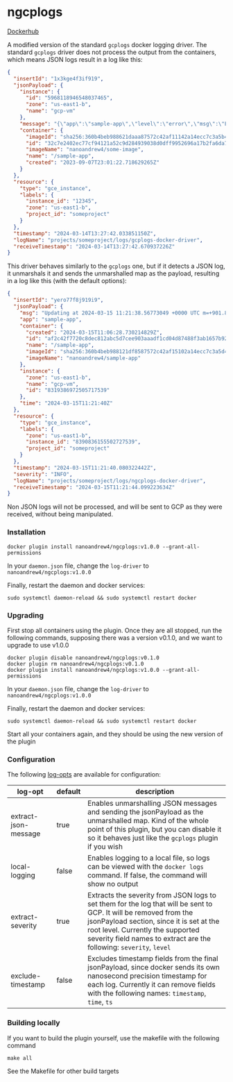 # ngcplogs

[Dockerhub](https://hub.docker.com/repository/docker/nanoandrew4/ngcplogs/general)

A modified version of the standard `gcplogs` docker logging driver. The standard `gcplogs` driver does not process the
output from the containers, which means JSON logs result in a log like this:

```json
{
  "insertId": "1x3kge4f3if919",
  "jsonPayload": {
    "instance": {
      "id": "5968118946548037465",
      "zone": "us-east1-b",
      "name": "gcp-vm"
    },
    "message": "{\"app\":\"sample-app\",\"level\":\"error\",\"msg\":\"Error authenticating user\",\"time\":\"2024-03-14T13:27:42Z\"}",
    "container": {
      "imageId": "sha256:360b4beb988621daaa87572c42af11142a14ecc7c3a5b4cdf221d5d97b19acdc",
      "id": "32c7e2402ec77cf94121a52c9d284939038d0dff9952696a17b2fa6da74f47bb0",
      "imageName": "nanoandrew4/some-image",
      "name": "/sample-app",
      "created": "2023-09-07T23:01:22.718629265Z"
    }
  },
  "resource": {
    "type": "gce_instance",
    "labels": {
      "instance_id": "12345",
      "zone": "us-east1-b",
      "project_id": "someproject"
    }
  },
  "timestamp": "2024-03-14T13:27:42.033851150Z",
  "logName": "projects/someproject/logs/gcplogs-docker-driver",
  "receiveTimestamp": "2024-03-14T13:27:42.670937226Z"
}
```

This driver behaves similarly to the `gcplogs` one, but if it detects a JSON log, it unmarshals it and sends the unmarshalled map as the payload, resulting in a log like this (with the default options):
```json
{
  "insertId": "yero77f8j919i9",
  "jsonPayload": {
    "msg": "Updating at 2024-03-15 11:21:38.56773049 +0000 UTC m=+901.837891394\n",
    "app": "sample-app",
    "container": {
      "created": "2024-03-15T11:06:28.730214829Z",
      "id": "af2c42f7720c8dec812abc5d7cee903aaadf1cd04d87488f3ab1657b92977bc6",
      "name": "/sample-app",
      "imageId": "sha256:360b4beb988121df8587572c42af15102a14ecc7c3a5d4cdf221d5d67b29acdc",
      "imageName": "nanoandrew4/sample-app"
    },
    "instance": {
      "zone": "us-east1-b",
      "name": "gcp-vm",
      "id": "8319386972505717539"
    },
    "time": "2024-03-15T11:21:40Z"
  },
  "resource": {
    "type": "gce_instance",
    "labels": {
      "zone": "us-east1-b",
      "instance_id": "8390836155502727539",
      "project_id": "someproject"
    }
  },
  "timestamp": "2024-03-15T11:21:40.080322442Z",
  "severity": "INFO",
  "logName": "projects/someproject/logs/ngcplogs-docker-driver",
  "receiveTimestamp": "2024-03-15T11:21:44.099223634Z"
}
```

Non JSON logs will not be processed, and will be sent to GCP as they were received, without being manipulated.

### Installation

```shell
docker plugin install nanoandrew4/ngcplogs:v1.0.0 --grant-all-permissions
```

In your `daemon.json` file, change the `log-driver` to `nanoandrew4/ngcplogs:v1.0.0`

Finally, restart the daemon and docker services:

```shell
sudo systemctl daemon-reload && sudo systemctl restart docker
```

### Upgrading
First stop all containers using the plugin. Once they are all stopped, run the following commands, supposing there was a 
version v0.1.0, and we want to upgrade to use v1.0.0

```shell
docker plugin disable nanoandrew4/ngcplogs:v0.1.0
docker plugin rm nanoandrew4/ngcplogs:v0.1.0
docker plugin install nanoandrew4/ngcplogs:v1.0.0 --grant-all-permissions
```


In your `daemon.json` file, change the `log-driver` to `nanoandrew4/ngcplogs:v1.0.0`

Finally, restart the daemon and docker services:

```shell
sudo systemctl daemon-reload && sudo systemctl restart docker
```

Start all your containers again, and they should be using the new version of the plugin

### Configuration

The following [log-opts](https://docs.docker.com/config/containers/logging/configure/#configure-the-default-logging-driver) are available for configuration:

| log-opt              | default | description                                                                                                                                                                                                                                                               |
|----------------------|---------|---------------------------------------------------------------------------------------------------------------------------------------------------------------------------------------------------------------------------------------------------------------------------|
| extract-json-message | true    | Enables unmarshalling JSON messages and sending the jsonPayload as the unmarshalled map. Kind of the whole point of this plugin, but you can disable it so it behaves just like the `gcplogs` plugin if you wish                                                          |
| local-logging        | false   | Enables logging to a local file, so logs can be viewed with the `docker logs` command. If false, the command will show no output                                                                                                                                          |
| extract-severity     | true    | Extracts the severity from JSON logs to set them for the log that will be sent to GCP. It will be removed from the jsonPayload section, since it is set at the root level. Currently the supported severity field names to extract are the following: `severity`, `level` |
| exclude-timestamp    | false   | Excludes timestamp fields from the final jsonPayload, since docker sends its own nanosecond precision timestamp for each log. Currently it can remove fields with the following names: `timestamp`, `time`, `ts`                                                          |

### Building locally

If you want to build the plugin yourself, use the makefile with the following command
```shell
make all
```

See the Makefile for other build targets